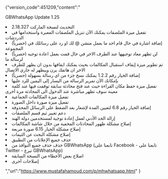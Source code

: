 {"version_code":451209,"content":"
<p>GBWhatsApp Update 1.25</p>
<li> التحديث لنسخة الماركت 2.18.327</li>
<li> تفعيل ميزة الملصقات يمكنك الآن تنزيل الملصقات المعبرة واستخدامها في الدردشات</li>
<li> (حصرياً) إضافة اشارة في حال قام احد ما بعمل منشن @ لك او رد على رسائلك في المجموعة</li>
<li> (حصرياً) لن تظهر معاد توجيهها عند الطرف الاخر في حال قمت بعمل اعادة توجيه لرسالة ما</li>
<li> تم تطوير ميزة إيقاف استقبال المكالمات بحيث يمكنك ايقافها بدون ان يظهر للطرف الاخر ان هاتفك يرن وييظهر له جاري الاتصال</li>
<li> (حصرياً) إضافة الخيار رقم 1.2.2 يمكنك نسخ جزء من اي رسالة بسهولة</li>
<li> بإمكانك الآن تمرير الرسالة من اليسار إلى اليمين للرد عليها</li>
<li> تفعيل ميزة حفظ مكان القراءة حيث عند فتح محادثة سابقة توقفت فيها عند كلمة معينة سوف تظهر مباشرة عند الدخول الى المحادثة مرة أخرى</li>
<li> تفعيل ميزة المكالمات الجماعية</li>
<li> تفعيل ميزة صورة داخل الصورة</li>
<li> إضافة الخيار رقم 6.8 لتعيين المدة لإشعار بعد الضغط على الرسائل المحذوفة</li>
<li> دعم تغيير ثيم قسم الملصقات</li>
<li> إزالة الحد الأدني لعمل إعادة توجية لمستخدمين دولة الهند</li>
<li> إصلاح مشكلة ظهور المحادثات المخفية من خلال شاشة المكالمات</li>
<li> إصلاح مشكلة  الخيار 6.15 صورة مربعة</li>
<li> إصلاح مشكلة البحث عن الثيمات</li>
<li> حذف جميع الإعلانات من التطبيق</li>
<li> حذف حذف جميع النوافذ من GBWhatsApp (تابعنا على Facebook - تابعنا على Twitter - تبرع GBWhatsApp)</li>
<li> اصلاح بعض الأخطاء من النسخة السابقة</li>
<li> إصلاحات أخرى</li>

","url":"https://www.mustafahamoud.com/p/mhwhatsapp.html"
}

